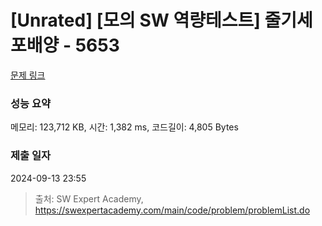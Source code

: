 # [Unrated] [모의 SW 역량테스트] 줄기세포배양 - 5653 

[문제 링크](https://swexpertacademy.com/main/code/problem/problemDetail.do?contestProbId=AWXRJ8EKe48DFAUo) 

### 성능 요약

메모리: 123,712 KB, 시간: 1,382 ms, 코드길이: 4,805 Bytes

### 제출 일자

2024-09-13 23:55



> 출처: SW Expert Academy, https://swexpertacademy.com/main/code/problem/problemList.do